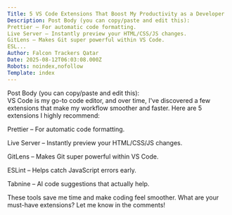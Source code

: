 ```yaml
---
Title: 5 VS Code Extensions That Boost My Productivity as a Developer
Description: Post Body (you can copy/paste and edit this):
Prettier – For automatic code formatting.
Live Server – Instantly preview your HTML/CSS/JS changes.
GitLens – Makes Git super powerful within VS Code.
ESL...
Author: Falcon Trackers Qatar
Date: 2025-08-12T06:03:08.000Z
Robots: noindex,nofollow
Template: index
---
```

<p>Post Body (you can copy/paste and edit this):<br>
VS Code is my go-to code editor, and over time, I've discovered a few extensions that make my workflow smoother and faster. Here are 5 extensions I highly recommend:</p>

<p>Prettier – For automatic code formatting.</p>

<p>Live Server – Instantly preview your HTML/CSS/JS changes.</p>

<p>GitLens – Makes Git super powerful within VS Code.</p>

<p>ESLint – Helps catch JavaScript errors early.</p>

<p>Tabnine – AI code suggestions that actually help.</p>

<p>These tools save me time and make coding feel smoother. What are your must-have extensions? Let me know in the comments!</p>

